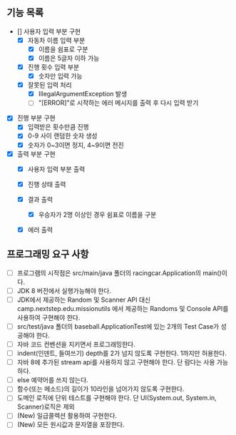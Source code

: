 ## 기능 목록
- [] 사용자 입력 부분 구현
  - [x] 자동차 이름 입력 부분
    - [x] 이름을 쉼표로 구분 
    - [x] 이름은 5글자 이하 가능
  - [x] 진행 횟수 입력 부분
    - [x] 숫자만 입력 가능
  - [x] 잘못된 입력 처리
    - [x] IllegalArgumentException 발생
    - [ ] "[ERROR]"로 시작하는 에러 메시지를 출력 후 다시 입력 받기
- [x] 진행 부분 구현
  - [x] 입력받은 횟수만큼 진행
  - [x] 0-9 사이 랜덤한 숫자 생성
  - [x] 숫자가 0~3이면 정지, 4~9이면 전진
- [x] 출력 부분 구현
  - [x] 사용자 입력 부분 출력
  - [x] 진행 상태 출력
  - [x] 결과 출력
    - [x] 우승자가 2명 이상인 경우 쉼표로 이름을 구분 
  - [x] 에러 출력



## 프로그래밍 요구 사항
- [ ] 프로그램의 시작점은 src/main/java 폴더의 racingcar.Application의 main()이다.
- [ ] JDK 8 버전에서 실행가능해야 한다.
- [ ] JDK에서 제공하는 Random 및 Scanner API 대신 camp.nextstep.edu.missionutils 에서 제공하는 Randoms 및 Console API를 사용하여 구현해야 한다.
- [ ] src/test/java 폴더의 baseball.ApplicationTest에 있는 2개의 Test Case가 성공해야 한다.
- [ ] 자바 코드 컨벤션을 지키면서 프로그래밍한다.
- [ ] indent(인덴트, 들여쓰기) depth를 2가 넘지 않도록 구현한다. 1까지만 허용한다.
- [ ] 자바 8에 추가된 stream api를 사용하지 않고 구현해야 한다. 단 람다는 사용 가능하다.
- [ ] else 예약어를 쓰지 않는다.
- [ ] 함수(또는 메소드)의 길이가 10라인을 넘어가지 않도록 구현한다.
- [ ] 도메인 로직에 단위 테스트를 구현해야 한다. 단 UI(System.out, System.in, Scanner)로직은 제외
- [ ] (New) 일급콜렉션 활용하여 구현한다.
- [ ] (New) 모든 원시값과 문자열을 포장한다.
